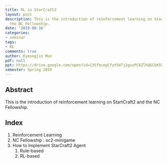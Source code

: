 ```yaml
---
title: RL in StarCraft2
layout: post
description: This is the introduction of reinforcement learning on StartCraft2 and
  the NC Fellowship.
date: '2019-08-16'
categories:
- seminar
tags:
- RL
comments: true
author: Kyeongjin Mun
pdf: null
ppt: https://drive.google.com/open?id=13SfbcepCfyYS4Tj2gssPC6ZlhQGCbX5S
semester: Spring 2019
---
```


<!-- Post name should be this form: today-title.md
        For example, 2019-08-02-hyperparameter-optimization.md -->

<!-- Fill the contents where --Fill-- exists -->
<!-- If you don't want to fill the --Fill--(not necessary) part, then remove them all.
        For example, pdf: -->
<!-- The example is in '_posts/2019-08-02-hyperparameter-optimization.md'>

<!-- For 'title' front matter, follow this format: This is Title Format -->
<!-- For 'description' front matter, follow this format: It is description. -->
<!-- For 'date' front matter, follow this format: 2019-01-01 -->
<!-- For 'tags' front matter, write down the tag in abbreviation
        For example, write down CV instead of Computer Science
        'tags' can be more than one. Follow the format: ["CV", "ML"] -->
<!-- For 'author' fron matter, write down your name in this format: Gildong Hong -->
<!-- For 'pdf' and 'ppt' front matter, if you have the attachment files, write down the url -->

## Abstract
This is the introduction of reinforcement learning on StartCraft2 and the NC Fellowship.

## Index
1. Reinforcement Learning
2. NC Fellowship : sc2-minigame
3. How to Implement StarCraft2 Agent
   1. Rule-based
   2. RL-based

<!-- You can add more information below -->